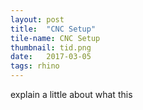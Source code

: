 ```yaml
---
layout: post
title:  "CNC Setup"
tile-name: CNC Setup
thumbnail: tid.png
date:   2017-03-05
tags: rhino
---
```

explain a little about what this
